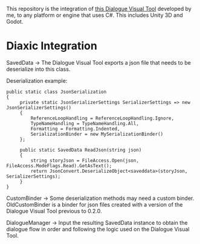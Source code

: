 This repository is the integration of [this Dialogue Visual Tool](https://narilgvb.itch.io/dialogue-visual-editor) developed by me, to any platform or engine that uses C#. This includes Unity 3D and Godot.

# Diaxic Integration

SavedData -> The Dialogue Visual Tool exports a json file that needs to be deserialize into this class.

Deserialization example:

    public static class JsonSerialization
    {
         private static JsonSerializerSettings SerializerSettings => new JsonSerializerSettings()
         {
             ReferenceLoopHandling = ReferenceLoopHandling.Ignore,
             TypeNameHandling = TypeNameHandling.All,
             Formatting = Formatting.Indented,
             SerializationBinder = new MySerializationBinder()
         };
          
         public static SavedData ReadJson(string json)
         {
             string storyJson = FileAccess.Open(json, FileAccess.ModeFlags.Read).GetAsText();
             return JsonConvert.DeserializeObject<saveddata>(storyJson, SerializerSettings);
         }
    }

CustomBinder -> Some deserialization methods may need a custom binder. OldCustomBinder is a binder for json files created with a version of the Dialogue Visual Tool previous to 0.2.0.

DialogueManager -> Input the resulting SavedData instance to obtain the dialogue flow in order and following the logic used on the Dialogue Visual Tool.
